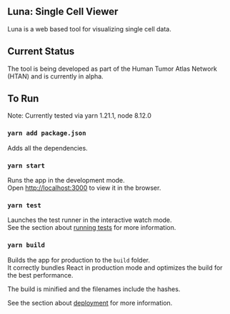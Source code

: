 ## Luna: Single Cell Viewer

Luna is a web based tool for visualizing single cell data.

## Current Status

The tool is being developed as part of the Human Tumor Atlas Network (HTAN) and is currently in alpha.  

## To Run

Note:  Currently tested via yarn 1.21.1, node 8.12.0

### `yarn add package.json`

Adds all the dependencies.

### `yarn start`

Runs the app in the development mode.<br />
Open [http://localhost:3000](http://localhost:3000) to view it in the browser.

### `yarn test`

Launches the test runner in the interactive watch mode.<br />
See the section about [running tests](https://facebook.github.io/create-react-app/docs/running-tests) for more information.

### `yarn build`

Builds the app for production to the `build` folder.<br />
It correctly bundles React in production mode and optimizes the build for the best performance.

The build is minified and the filenames include the hashes.<br />

See the section about [deployment](https://facebook.github.io/create-react-app/docs/deployment) for more information.

